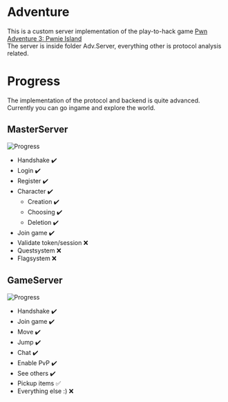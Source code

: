 # Adventure
This is a custom server implementation of the play-to-hack game [Pwn Adventure 3: Pwnie Island](https://www.pwnadventure.com/)  
The server is inside folder Adv.Server, everything other is protocol analysis related.

# Progress
The implementation of the protocol and backend is quite advanced.  
Currently you can go ingame and explore the world.

## MasterServer
![Progress](https://progress-bar.dev/80/?title=MasterServer)  
- Handshake :heavy_check_mark:
- Login :heavy_check_mark:
- Register :heavy_check_mark:
- Character :heavy_check_mark:
  - Creation :heavy_check_mark:
  - Choosing :heavy_check_mark:
  - Deletion :heavy_check_mark:
- Join game :heavy_check_mark:
- Validate token/session :x:
- Questsystem :x:
- Flagsystem :x:

## GameServer
![Progress](https://progress-bar.dev/35/?title=GameServer)
- Handshake :heavy_check_mark:
- Join game :heavy_check_mark:
- Move :heavy_check_mark:
- Jump :heavy_check_mark:
- Chat :heavy_check_mark:
- Enable PvP :heavy_check_mark:
- See others :heavy_check_mark:
- Pickup items :white_check_mark:
- Everything else :) :x:
